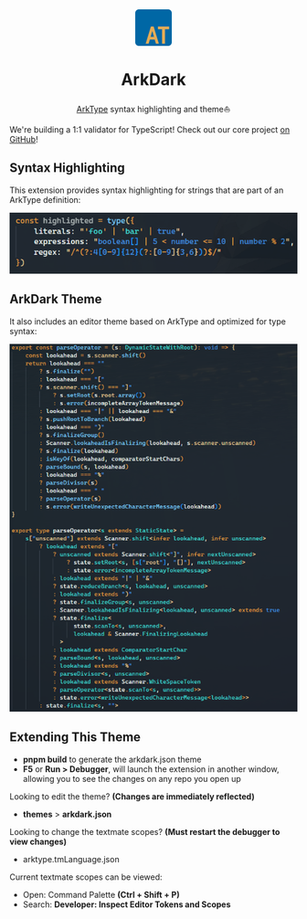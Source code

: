 <div align="center">
  <img src="./icon.png" height="64px" />
  <h1>ArkDark</h1>
</div>
<div align="center">

[ArkType](https://arktype.io) syntax highlighting and theme⛵

</div>

We're building a 1:1 validator for TypeScript! Check out our core project [on GitHub](https://github.com/arktypeio/arktype)!

## Syntax Highlighting

This extension provides syntax highlighting for strings that are part of an ArkType definition:

![syntax highlighting](./highlighting.png)

## ArkDark Theme

It also includes an editor theme based on ArkType and optimized for type syntax:

![theme](./theme.png)

## Extending This Theme

- **pnpm build** to generate the arkdark.json theme
- **F5** or **Run > Debugger**, will launch the extension in another window, allowing you to see the changes on any repo you open up

Looking to edit the theme? **(Changes are immediately reflected)**

- **themes** > **arkdark.json**

Looking to change the textmate scopes? **(Must restart the debugger to view changes)**

- arktype.tmLanguage.json

Current textmate scopes can be viewed:

- Open: Command Palette **(Ctrl + Shift + P)**
- Search: **Developer: Inspect Editor Tokens and Scopes**
